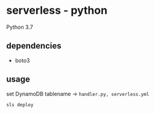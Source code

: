# serverless - python

Python 3.7

## dependencies

- boto3

## usage

set DynamoDB tablename -> `handler.py, serverless.yml`

```sh
sls deploy
```
